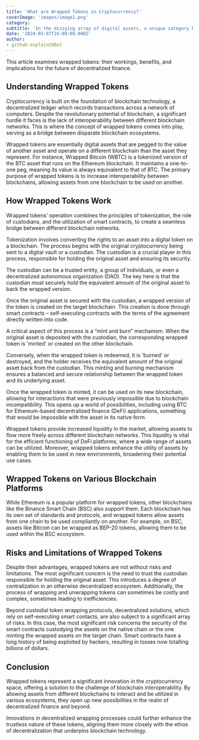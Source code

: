 ```yaml
---
title: 'What are Wrapped Tokens in Cryptocurrency?'
coverImage: 'images/image1.png'
category:
subtitle: 'In the dizzying array of digital assets, a unique category known as "wrapped tokens" offers a solution to some of the most pressing challenges in the crypto space.'
date: '2024-03-07T16:00:00.000Z'
author: 
- github:explainCKBot
---
```


This article examines wrapped tokens: their workings, benefits, and implications for the future of decentralized finance.


## Understanding Wrapped Tokens

Cryptocurrency is built on the foundation of blockchain technology, a decentralized ledger which records transactions across a network of computers. Despite the revolutionary potential of blockchain, a significant hurdle it faces is the lack of interoperability between different blockchain networks. This is where the concept of wrapped tokens comes into play, serving as a bridge between disparate blockchain ecosystems.

Wrapped tokens are essentially digital assets that are pegged to the value of another asset and operate on a different blockchain than the asset they represent. For instance, Wrapped Bitcoin (WBTC) is a tokenized version of the BTC asset that runs on the Ethereum blockchain. It maintains a one-to-one peg, meaning its value is always equivalent to that of BTC. The primary purpose of wrapped tokens is to increase interoperability between blockchains, allowing assets from one blockchain to be used on another.


## How Wrapped Tokens Work

Wrapped tokens’ operation combines the principles of tokenization, the role of custodians, and the utilization of smart contracts, to create a seamless bridge between different blockchain networks.

Tokenization involves converting the rights to an asset into a digital token on a blockchain. The process begins with the original cryptocurrency being sent to a digital vault or a custodian. The custodian is a crucial player in this process, responsible for holding the original asset and ensuring its security. 

The custodian can be a trusted entity, a group of individuals, or even a decentralized autonomous organization (DAO). The key here is that the custodian must securely hold the equivalent amount of the original asset to back the wrapped version.

Once the original asset is secured with the custodian, a wrapped version of the token is created on the target blockchain. This creation is done through smart contracts – self-executing contracts with the terms of the agreement directly written into code.

A critical aspect of this process is a “mint and burn” mechanism. When the original asset is deposited with the custodian, the corresponding wrapped token is 'minted' or created on the other blockchain. 

Conversely, when the wrapped token is redeemed, it is 'burned' or destroyed, and the holder receives the equivalent amount of the original asset back from the custodian. This minting and burning mechanism ensures a balanced and secure relationship between the wrapped token and its underlying asset.

Once the wrapped token is minted, it can be used on its new blockchain, allowing for interactions that were previously impossible due to blockchain incompatibility. This opens up a world of possibilities, including using BTC for Ethereum-based decentralized finance (DeFi) applications, something that would be impossible with the asset in its native form.

Wrapped tokens provide increased liquidity in the market, allowing assets to flow more freely across different blockchain networks. This liquidity is vital for the efficient functioning of DeFi platforms, where a wide range of assets can be utilized. Moreover, wrapped tokens enhance the utility of assets by enabling them to be used in new environments, broadening their potential use cases.


## Wrapped Tokens on Various Blockchain Platforms

While Ethereum is a popular platform for wrapped tokens, other blockchains like the Binance Smart Chain (BSC) also support them. Each blockchain has its own set of standards and protocols, and wrapped tokens allow assets from one chain to be used compliantly on another. For example, on BSC, assets like Bitcoin can be wrapped as BEP-20 tokens, allowing them to be used within the BSC ecosystem.


## Risks and Limitations of Wrapped Tokens

Despite their advantages, wrapped tokens are not without risks and limitations. The most significant concern is the need to trust the custodian responsible for holding the original asset. This introduces a degree of centralization in an otherwise decentralized ecosystem. Additionally, the process of wrapping and unwrapping tokens can sometimes be costly and complex, sometimes leading to inefficiencies.

Beyond custodial token wrapping protocols, decentralized solutions, which rely on self-executing smart contacts, are also subject to a significant array of risks. In this case, the most significant risk concerns the security of the smart contracts custodying the assets on the native chain or the one minting the wrapped assets on the target chain. Smart contracts have a long history of being exploited by hackers, resulting in losses now totalling billions of dollars.


## Conclusion

Wrapped tokens represent a significant innovation in the cryptocurrency space, offering a solution to the challenge of blockchain interoperability. By allowing assets from different blockchains to interact and be utilized in various ecosystems, they open up new possibilities in the realm of decentralized finance and beyond. 

Innovations in decentralized wrapping processes could further enhance the trustless nature of these tokens, aligning them more closely with the ethos of decentralization that underpins blockchain technology.
